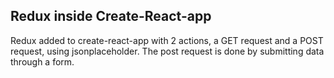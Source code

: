 ## Redux inside Create-React-app

Redux added to create-react-app with 2 actions, a GET request and a POST request, using jsonplaceholder. The post request is done by submitting data through a form.
